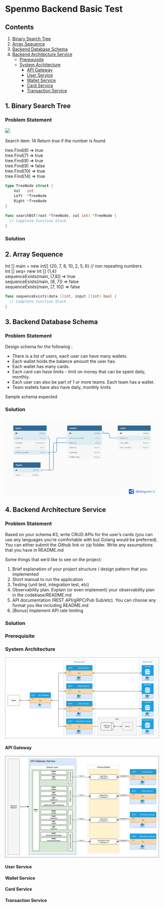# Spenmo Backend Basic Test

## Contents
1. [Binary Search Tree](#binary-search-tree)
2. [Array Sequence](#array-sequence)
3. [Backend Database Schema](#backend-database-schema)
4. [Backend Architecture Service](#backend-architecture-service)
    * [Prerequisite](#4-prerequisite)
    * [System Architecture](#4-system-architecture)
      * [API Gateway](#4-2-api-gateway)
      * [User Service](#4-2-user-service)
      * [Wallet Service](#4-2-wallet-service)
      * [Card Service](#4-2-card-service)
      * [Transaction Service](#4-2-transaction-service)

<a name="binary-search-tree"/>   

## 1. Binary Search Tree
### Problem Statement
[![](https://mermaid.ink/img/eyJjb2RlIjoiZ3JhcGggVERcbiAgICBIZWFkKCgxNikpIC0tLSBMMSgoNykpXG4gICAgSGVhZCgoMTYpKSAtLS0gUjEoKDEwMCkpXG4gICAgTDEgLS0tIEwyKCgxKSlcbiAgICBMMSAtLS0gUjIoKDEwKSlcbiAgICBSMiAtLS0gTDMoKDgpKVxuICAgIFIyIC0tLSBSMygoMTQpKVxuICAiLCJtZXJtYWlkIjp7InRoZW1lIjoiZGVmYXVsdCJ9LCJ1cGRhdGVFZGl0b3IiOmZhbHNlLCJhdXRvU3luYyI6dHJ1ZSwidXBkYXRlRGlhZ3JhbSI6ZmFsc2V9)](https://mermaid.live/edit#eyJjb2RlIjoiZ3JhcGggVERcbiAgICBIZWFkKCgxNikpIC0tLSBMMSgoNykpXG4gICAgSGVhZCgoMTYpKSAtLS0gUjEoKDEwMCkpXG4gICAgTDEgLS0tIEwyKCgxKSlcbiAgICBMMSAtLS0gUjIoKDEwKSlcbiAgICBSMiAtLS0gTDMoKDgpKVxuICAgIFIyIC0tLSBSMygoMTQpKVxuICAiLCJtZXJtYWlkIjoie1xuICBcInRoZW1lXCI6IFwiZGVmYXVsdFwiXG59IiwidXBkYXRlRWRpdG9yIjpmYWxzZSwiYXV0b1N5bmMiOnRydWUsInVwZGF0ZURpYWdyYW0iOmZhbHNlfQ)

Search item: 14
Return true if the number is found

tree.Find(6) ⇒ true  
tree.Find(7) ⇒ true  
tree.Find(8) ⇒ true  
tree.Find(9) ⇒ false  
tree.Find(10) ⇒ true  
tree.Find(14) ⇒ true  

```go
type TreeNode struct {
    Val   int
    Left  *TreeNode
    Right *TreeNode
}
```

```go
func searchBST(root *TreeNode, val int) *TreeNode {
  // Complete function block
}
```

### Solution

<a name="array-sequence"/>  

## 2. Array Sequence
Int [] main = new int[] {20, 7, 8, 10, 2, 5, 6} // non repeating numbers  
Int [] seq= new int [] {1,4}  
sequenceExists(main, [7,8]) ⇒ true  
sequenceExists(main, [8, 7]) ⇒ false  
sequenceExists(main, [7, 10]) ⇒ false  

```go
func sequenceExists(data []int, input []int) bool {
  // Complete function block
}
```
<a name="backend-database-schema"/>

## 3. Backend Database Schema
### Problem Statement
Design schema for the following :  
  * There is a list of users, each user can have many wallets. 
  * Each wallet holds the balance amount the user has. 
  * Each wallet has many cards. 
  * Each card can have limits - limit on money that can be spent daily, monthly.  
  * Each user can also be part of 1 or more teams. Each team has a wallet. 
  * Team wallets have also have daily, monthly limits 
 
Sample schema expected  
### Solution
![](03_Backend_Database_Schema/03_database_schema.png)

<a name="backend-architecture-service"/>

## 4. Backend Architecture Service
### Problem Statement
Based on your schema #3, write CRUD APIs for the user’s cards (you can use any languages you’re comfortable with but Golang would be
preferred). You can either submit the Github link or zip folder. Write any assumptions that you have in README.md  

Some things that we’d like to see on the project:
1. Brief explanation of your project structure / design pattern that you
implemented
2. Short manual to run the application
3. Testing (unit test, integration test, etc)
4. Observability plan. Explain (or even implement) your observability
plan in the codebase/README.md
5. API documentation (REST API/gRPC/Pub Sub/etc). You can choose
any format you like including README.md
6. [Bonus] Implement API rate limiting
### Solution

<a name="4-prerequisite"/> 

### Prerequisite

<a name="4-system-architecture"/>

### System Architecture
![](04_Backend_Architecture_Service/assets/system_architecture.png)

<a name="4-2-api-gateway"/>

#### API Gateway
![](04_Backend_Architecture_Service/assets/api_gateway_architecture.png)

<a name="4-2-user-service"/>

#### User Service

<a name="4-2-wallet-service"/>

#### Wallet Service

<a name="4-2-card-service"/>

#### Card Service

<a name="4-2-transaction-service"/>

#### Transaction Service